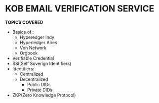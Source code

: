 


# **KOB EMAIL VERIFICATION SERVICE**

**TOPICS COVERED**
* Basics of :
   * Hyperedger Indy 
   * Hyperledger Aries
   * Von Network
   * Orgbook
 * Verifiable Credential
 * SSI(Self Soverign Identifiers)
 * Identifiers:
      * Centralized
      * Decentralized
         * Public DIDs
         * Private DIDs
 * ZKP(Zero Knowledge Protocol)
